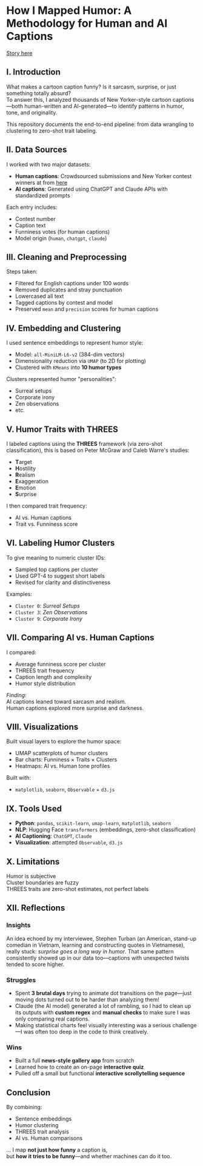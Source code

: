 # How I Mapped Humor: A Methodology for Human and AI Captions
[Story here](https://chilinhhovo.github.io/intro-page/)
## I. Introduction

What makes a cartoon caption funny? Is it sarcasm, surprise, or just something totally absurd?  
To answer this, I analyzed thousands of New Yorker-style cartoon captions—both human-written and AI-generated—to identify patterns in humor, tone, and originality.

This repository documents the end-to-end pipeline: from data wrangling to clustering to zero-shot trait labeling.


## II. Data Sources

I worked with two major datasets:

- **Human captions**: Crowdsourced submissions and New Yorker contest winners at from [here](https://nextml.github.io/caption-contest-data/) 
- **AI captions**: Generated using ChatGPT and Claude APIs with standardized prompts  

Each entry includes:
- Contest number  
- Caption text  
- Funniness votes (for human captions)  
- Model origin (`human`, `chatgpt`, `claude`)  

## III. Cleaning and Preprocessing

Steps taken:
- Filtered for English captions under 100 words  
- Removed duplicates and stray punctuation  
- Lowercased all text  
- Tagged captions by contest and model  
- Preserved `mean` and `precision` scores for human captions  

## IV. Embedding and Clustering

I used sentence embeddings to represent humor style:
- Model: `all-MiniLM-L6-v2` (384-dim vectors)  
- Dimensionality reduction via `UMAP` (to 2D for plotting)  
- Clustered with `KMeans` into **10 humor types**  

Clusters represented humor "personalities":
- Surreal setups  
- Corporate irony  
- Zen observations  
- etc.

## V. Humor Traits with THREES

I labeled captions using the **THREES** framework (via zero-shot classification), this is based on Peter McGraw and Caleb Warre's studies:

- **T**arget  
- **H**ostility  
- **R**ealism  
- **E**xaggeration  
- **E**motion  
- **S**urprise  

I then compared trait frequency:
- AI vs. Human captions  
- Trait vs. Funniness score  

## VI. Labeling Humor Clusters

To give meaning to numeric cluster IDs:
- Sampled top captions per cluster  
- Used GPT-4 to suggest short labels  
- Revised for clarity and distinctiveness  

Examples:
- `Cluster 0`: _Surreal Setups_  
- `Cluster 3`: _Zen Observations_  
- `Cluster 9`: _Corporate Irony_  

## VII. Comparing AI vs. Human Captions

I compared:
- Average funniness score per cluster  
- THREES trait frequency  
- Caption length and complexity  
- Humor style distribution  

 _Finding_:  
AI captions leaned toward sarcasm and realism.  
Human captions explored more surprise and darkness.

## VIII. Visualizations

Built visual layers to explore the humor space:
- UMAP scatterplots of humor clusters  
- Bar charts: Funniness × Traits × Clusters  
- Heatmaps: AI vs. Human tone profiles  

Built with:
- `matplotlib`, `seaborn`, `Observable` + `d3.js`  

## IX. Tools Used

- **Python**: `pandas`, `scikit-learn`, `umap-learn`, `matplotlib`, `seaborn`  
- **NLP**: Hugging Face `transformers` (embeddings, zero-shot classification)  
- **AI Captioning**: `ChatGPT`, `Claude`  
- **Visualization**: attempted `Observable`, `d3.js`  

## X. Limitations

Humor is subjective  
Cluster boundaries are fuzzy  
THREES traits are zero-shot estimates, not perfect labels  

## XII. Reflections

### Insights
An idea echoed by my interviewee, Stephen Turban (an American, stand-up comedian in Vietnam, learning and constructing quotes in Vietnamese), really stuck: _surprise goes a long way in humor_. That same pattern consistently showed up in our data too—captions with unexpected twists tended to score higher.

### Struggles
- Spent **3 brutal days** trying to animate dot transitions on the page—just moving dots turned out to be harder than analyzing them!
- Claude (the AI model) generated a lot of rambling, so I had to clean up its outputs with **custom regex** and **manual checks** to make sure I was only comparing real captions.
- Making statistical charts feel visually interesting was a serious challenge—I was often too deep in the code to think creatively.

### Wins
- Built a full **news-style gallery app** from scratch  
- Learned how to create an on-page **interactive quiz**  
- Pulled off a small but functional **interactive scrollytelling sequence**

## Conclusion

By combining:
- Sentence embeddings  
- Humor clustering  
- THREES trait analysis  
- AI vs. Human comparisons  

... I map **not just how funny** a caption is,  
but **how it tries to be funny**—and whether machines can do it too.

